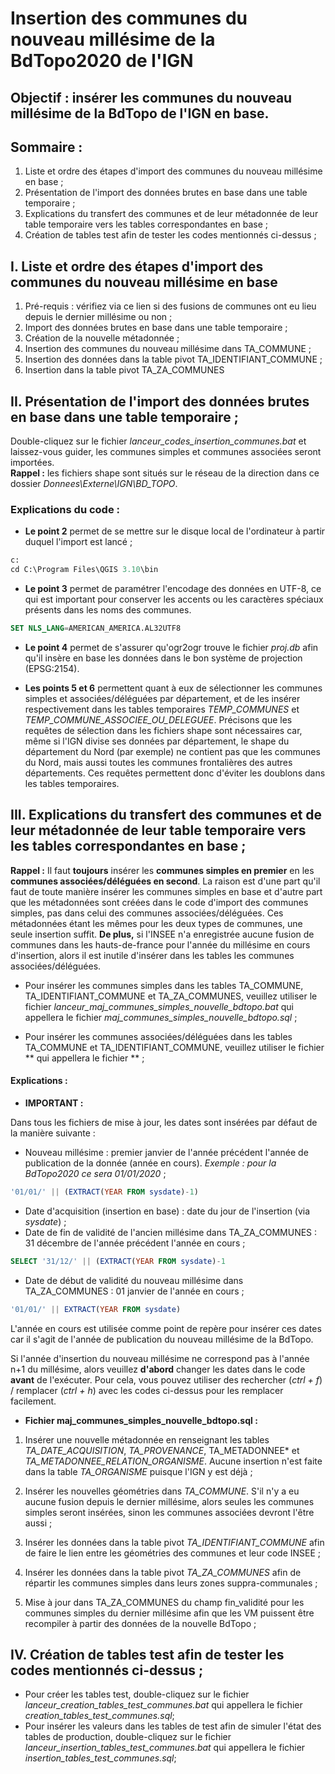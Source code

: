 # Insertion des communes du nouveau millésime de la BdTopo2020 de l'IGN

## Objectif : insérer les communes du nouveau millésime de la BdTopo de l'IGN en base.

## Sommaire :
1. Liste et ordre des étapes d'import des communes du nouveau millésime en base ;
2. Présentation de l'import des données brutes en base dans une table temporaire ;
3. Explications du transfert des communes et de leur métadonnée de leur table temporaire vers les tables correspondantes en base ;
4. Création de tables test afin de tester les codes mentionnés ci-dessus ;

## I. Liste et ordre des étapes d'import des communes du nouveau millésime en base

1. Pré-requis : vérifiez via ce lien  si des fusions de communes ont eu lieu depuis le dernier millésime ou non ;
2. Import des données brutes en base dans une table temporaire ;
3. Création de la nouvelle métadonnée ;
4. Insertion des communes du nouveau millésime dans TA_COMMUNE ;
5. Insertion des données dans la table pivot TA_IDENTIFIANT_COMMUNE ;
6. Insertion dans la table pivot TA_ZA_COMMUNES


## II. Présentation de l'import des données brutes en base dans une table temporaire ;

Double-cliquez sur le fichier *lanceur_codes_insertion_communes.bat* et laissez-vous guider, les communes simples et communes associées seront importées.  
**Rappel :** les fichiers shape sont situés sur le réseau de la direction dans ce dossier *Donnees\Externe\IGN\BD_TOPO*.  

### Explications du code :

* **Le point 2** permet de se mettre sur le disque local de l'ordinateur à partir duquel l'import est lancé ;

``` sql
c:
cd C:\Program Files\QGIS 3.10\bin
```

* **Le point 3** permet de paramétrer l'encodage des données en UTF-8, ce qui est important pour conserver les accents ou les caractères spéciaux présents dans les noms des communes.

``` sql
SET NLS_LANG=AMERICAN_AMERICA.AL32UTF8
```

* **Le point 4** permet de s'assurer qu'ogr2ogr trouve le fichier *proj.db* afin qu'il insère en base les données dans le bon système de projection (EPSG:2154).

* **Les points 5 et 6** permettent quant à eux de sélectionner les communes simples et associées/déléguées par département, et de les insérer respectivement dans les tables temporaires *TEMP_COMMUNES* et *TEMP_COMMUNE_ASSOCIEE_OU_DELEGUEE*. Précisons que les requêtes de sélection dans les fichiers shape sont nécessaires car, même si l'IGN divise ses données par département, le shape du département du Nord (par exemple) ne contient pas que les communes du Nord, mais aussi toutes les communes frontalières des autres départements. Ces requêtes permettent donc d'éviter les doublons dans les tables temporaires.


## III. Explications du transfert des communes et de leur métadonnée de leur table temporaire vers les tables correspondantes en base ;

**Rappel :** Il faut **toujours** insérer les **communes simples en premier** en les **communes associées/déléguées en second**. La raison est d'une part qu'il faut de toute manière insérer les communes simples en base et d'autre part que les métadonnées sont créées dans le code d'import des communes simples, pas dans celui des communes associées/déléguées. Ces métadonnées étant les mêmes pour les deux types de communes, une seule insertion suffit. **De plus,** si l'INSEE n'a enregistrée aucune fusion de communes dans les hauts-de-france pour l'année du millésime en cours d'insertion, alors il est inutile d'insérer dans les tables les communes associées/déléguées.

* Pour insérer les communes simples dans les tables TA_COMMUNE, TA_IDENTIFIANT_COMMUNE et TA_ZA_COMMUNES, veuillez utiliser le fichier *lanceur_maj_communes_simples_nouvelle_bdtopo.bat* qui appellera le fichier *maj_communes_simples_nouvelle_bdtopo.sql* ;  

* Pour insérer les communes associées/déléguées dans les tables TA_COMMUNE et TA_IDENTIFIANT_COMMUNE, veuillez utiliser le fichier ** qui appellera le fichier ** ;  

#### Explications :

* **IMPORTANT :**

Dans tous les fichiers de mise à jour, les dates sont insérées par défaut de la manière suivante :
* Nouveau millésime : premier janvier de l'année précédent l'année de publication de la donnée (année en cours). *Exemple : pour la BdTopo2020 ce sera 01/01/2020* ;
``` SQL
'01/01/' || (EXTRACT(YEAR FROM sysdate)-1)
```

* Date d'acquisition (insertion en base) : date du jour de l'insertion (via *sysdate*) ;
* Date de fin de validité de l'ancien millésime dans TA_ZA_COMMUNES : 31 décembre de l'année précédent l'année en cours ;
``` SQL
SELECT '31/12/' || (EXTRACT(YEAR FROM sysdate)-1
```

* Date de début de validité du nouveau millésime dans TA_ZA_COMMUNES : 01 janvier de l'année en cours ;
``` SQL
'01/01/' || EXTRACT(YEAR FROM sysdate)
```

L'année en cours est utilisée comme point de repère pour insérer ces dates car il s'agit de l'année de publication du nouveau millésime de la BdTopo.  

Si l'année d'insertion du nouveau millésime ne correspond pas à l'année n+1 du millésime, alors veuillez **d'abord** changer les dates dans le code **avant** de l'exécuter. Pour cela, vous pouvez utiliser des rechercher (*ctrl + f*) / remplacer (*ctrl + h*) avec les codes ci-dessus pour les remplacer facilement.

* **Fichier maj_communes_simples_nouvelle_bdtopo.sql :**
1. Insérer une nouvelle métadonnée en renseignant les tables *TA_DATE_ACQUISITION*, *TA_PROVENANCE*, TA_METADONNEE* et *TA_METADONNEE_RELATION_ORGANISME*. Aucune insertion n'est faite dans la table *TA_ORGANISME* puisque l'IGN y est déjà ;

2. Insérer les nouvelles géométries dans *TA_COMMUNE*. S'il n'y a eu aucune fusion depuis le dernier millésime, alors seules les communes simples seront insérées, sinon les communes associées devront l'être aussi ;

3. Insérer les données dans la table pivot *TA_IDENTIFIANT_COMMUNE* afin de faire le lien entre les géométries des communes et leur code INSEE ;

4. Insérer les données dans la table pivot *TA_ZA_COMMUNES* afin de répartir les communes simples dans leurs zones suppra-communales ;

5. Mise à jour dans TA_ZA_COMMUNES du champ fin_validité pour les communes simples du dernier millésime afin que les VM puissent être recompiler à partir des données de la nouvelle BdTopo ;

## IV. Création de tables test afin de tester les codes mentionnés ci-dessus ;

* Pour créer les tables test, double-cliquez sur le fichier *lanceur_creation_tables_test_communes.bat* qui appellera le fichier *creation_tables_test_communes.sql*;
* Pour insérer les valeurs dans les tables de test afin de simuler l'état des tables de production, double-cliquez sur le fichier *lanceur_insertion_tables_test_communes.bat* qui appellera le fichier *insertion_tables_test_communes.sql*;
